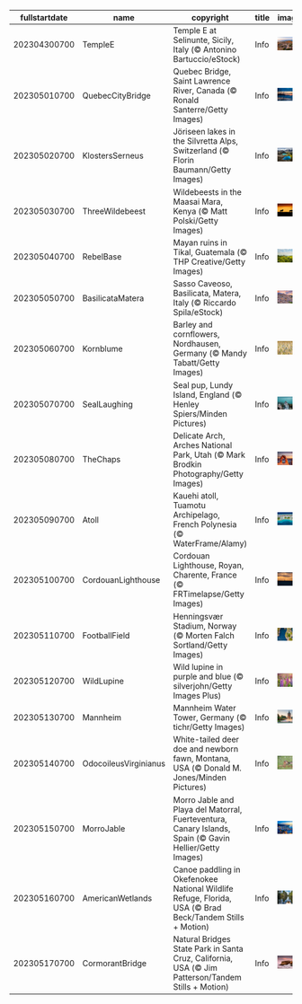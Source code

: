 |fullstartdate|name|copyright|title|image|
|--|--|--|--|--|
202304300700|TempleE|Temple E at Selinunte, Sicily, Italy (© Antonino Bartuccio/eStock)|Info|![](/en-AU/2023/05/202304300700TempleE.jpg)|
202305010700|QuebecCityBridge|Quebec Bridge, Saint Lawrence River, Canada (© Ronald Santerre/Getty Images)|Info|![](/en-AU/2023/05/202305010700QuebecCityBridge.jpg)|
202305020700|KlostersSerneus|Jöriseen lakes in the Silvretta Alps, Switzerland (© Florin Baumann/Getty Images)|Info|![](/en-AU/2023/05/202305020700KlostersSerneus.jpg)|
202305030700|ThreeWildebeest|Wildebeests in the Maasai Mara, Kenya (© Matt Polski/Getty Images)|Info|![](/en-AU/2023/05/202305030700ThreeWildebeest.jpg)|
202305040700|RebelBase|Mayan ruins in Tikal, Guatemala (© THP Creative/Getty Images)|Info|![](/en-AU/2023/05/202305040700RebelBase.jpg)|
202305050700|BasilicataMatera|Sasso Caveoso, Basilicata, Matera, Italy (© Riccardo Spila/eStock)|Info|![](/en-AU/2023/05/202305050700BasilicataMatera.jpg)|
202305060700|Kornblume|Barley and cornflowers, Nordhausen, Germany (© Mandy Tabatt/Getty Images)|Info|![](/en-AU/2023/05/202305060700Kornblume.jpg)|
202305070700|SealLaughing|Seal pup, Lundy Island, England (© Henley Spiers/Minden Pictures)|Info|![](/en-AU/2023/05/202305070700SealLaughing.jpg)|
202305080700|TheChaps|Delicate Arch, Arches National Park, Utah (© Mark Brodkin Photography/Getty Images)|Info|![](/en-AU/2023/05/202305080700TheChaps.jpg)|
202305090700|Atoll|Kauehi atoll, Tuamotu Archipelago, French Polynesia (© WaterFrame/Alamy)|Info|![](/en-AU/2023/05/202305090700Atoll.jpg)|
202305100700|CordouanLighthouse|Cordouan Lighthouse, Royan, Charente, France (© FRTimelapse/Getty Images)|Info|![](/en-AU/2023/05/202305100700CordouanLighthouse.jpg)|
202305110700|FootballField|Henningsvær Stadium, Norway (© Morten Falch Sortland/Getty Images)|Info|![](/en-AU/2023/05/202305110700FootballField.jpg)|
202305120700|WildLupine|Wild lupine in purple and blue (© silverjohn/Getty Images Plus)|Info|![](/en-AU/2023/05/202305120700WildLupine.jpg)|
202305130700|Mannheim|Mannheim Water Tower, Germany (© tichr/Getty Images)|Info|![](/en-AU/2023/05/202305130700Mannheim.jpg)|
202305140700|OdocoileusVirginianus|White-tailed deer doe and newborn fawn, Montana, USA (© Donald M. Jones/Minden Pictures)|Info|![](/en-AU/2023/05/202305140700OdocoileusVirginianus.jpg)|
202305150700|MorroJable|Morro Jable and Playa del Matorral, Fuerteventura, Canary Islands, Spain (© Gavin Hellier/Getty Images)|Info|![](/en-AU/2023/05/202305150700MorroJable.jpg)|
202305160700|AmericanWetlands|Canoe paddling in Okefenokee National Wildlife Refuge, Florida, USA (© Brad Beck/Tandem Stills + Motion)|Info|![](/en-AU/2023/05/202305160700AmericanWetlands.jpg)|
202305170700|CormorantBridge|Natural Bridges State Park in Santa Cruz, California, USA (© Jim Patterson/Tandem Stills + Motion)|Info|![](/en-AU/2023/05/202305170700CormorantBridge.jpg)|
